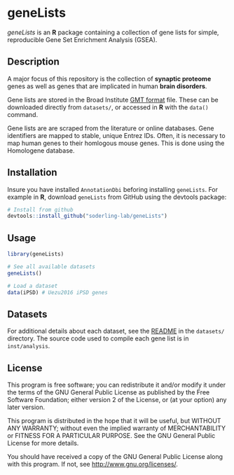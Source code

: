 # geneLists

_geneLists_ is an __R__ package containing a collection of
gene lists for simple, reproducible Gene Set Enrichment Analysis (GSEA).


## Description
A major focus of this repository is the collection of __synaptic proteome__
genes as well as genes that are implicated in human __brain disorders__.

Gene lists are stored in the Broad Institute [GMT
format](https://bit.ly/38gtRLW) file.  These can be downloaded directly from
`datasets/`, or accessed in __R__ with the `data()` command.

Gene lists are are scraped from the literature or online databases. Gene
identifiers are mapped to stable, unique Entrez IDs. Often, it is
necessary to map human genes to their homlogous mouse genes. This is done using
the Homologene database.

## Installation
Insure you have installed `AnnotationDbi` beforing installing `geneLists`.
For example in __R__, download `geneLists` from GitHub using the devtools package:

```R
# Install from github
devtools::install_github("soderling-lab/geneLists")
```

## Usage

```R
library(geneLists)

# See all available datasets
geneLists()

# Load a dataset
data(iPSD) # Uezu2016 iPSD genes

```

## Datasets
For additional details about each dataset, see the [README](./datasets/README.md)
in the `datasets/` directory. The source code used to compile each gene list is
in `inst/analysis`.

## License
This program is free software; you can redistribute it and/or modify it under
the terms of the GNU General Public License as published by the Free Software
Foundation; either version 2 of the License, or (at your option) any later version.

This program is distributed in the hope that it will be useful, but WITHOUT ANY WARRANTY;
without even the implied warranty of MERCHANTABILITY or FITNESS FOR A PARTICULAR PURPOSE.
See the GNU General Public License for more details.

You should have received a copy of the GNU General Public License along with this program.
If not, see http://www.gnu.org/licenses/.
